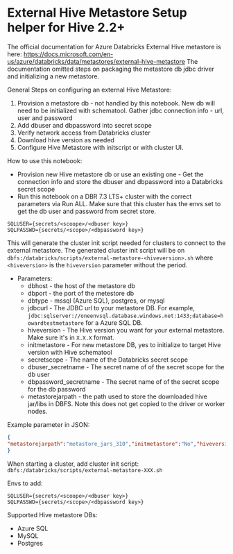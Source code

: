 # External Hive Metastore Setup helper for Hive 2.2+
The official documentation for Azure Databricks External Hive metastore is here: https://docs.microsoft.com/en-us/azure/databricks/data/metastores/external-hive-metastore
The documentation omitted steps on packaging the metastore db jdbc driver and initializing a new metastore.

General Steps on configuring an external Hive Metastore:
1. Provision a metastore db - not handled by this notebook. New db will need to be initialized with schematool. Gather jdbc connection info - url, user and password
1. Add dbuser and dbpassword into secret scope
1. Verify network access from Databricks cluster
2. Download hive version as needed
3. Configure Hive Metastore with initscript or with cluster UI.

How to use this notebook:
* Provision new Hive metastore db or use an existing one - Get the connection info and store the dbuser and dbpassword into a Databricks secret scope
* Run this notebook on a DBR 7.3 LTS+ cluster with the correct parameters via Run ALL. Make sure that this cluster has the envs set to get the db user and password from secret store. 

```
SQLUSER={secrets/<scoope>/<dbuser key>}
SQLPASSWD={secrets/<scope>/<dbpassword key>}
```

This will generate the cluster init script needed for clusters to connect to the external metastore. The generated cluster init script will be on `dbfs:/databricks/scripts/external-metastore-<hiveversion>.sh` where `<hiveversion>` is the `hiveversion`  parameter without the period.
  * Parameters:
    * dbhost - the host of the metastore db
    * dbport - the port of the metestore db
    * dbtype - mssql (Azure SQL), postgres, or mysql
    * jdbcurl - The JDBC url to your metastore DB. For example, `jdbc:sqlserver://oneenvsql.database.windows.net:1433;database=howardtestmetastore` for a Azure SQL DB.
    * hiveversion - The Hive version you want for your external metastore. Make sure it's in `X.X.X` format.
    * initmetastore - For new metastore DB, yes to initialize to target Hive version with Hive schematool
    * secretscope - The name of the Databricks secret scope
    * dbuser_secretname - The secret name of of the secret scope for the db user
    * dbpassword_secretname - The secret name of of the secret scope for the db password
    * metastorejarpath - the path used to store the downloaded hive jar/libs in DBFS. Note this does not get copied to the driver or worker nodes. 

Example parameter in JSON:
```json
{
"metastorejarpath":"metastore_jars_310","initmetastore":"No","hiveversion":"3.1.0","jdbcurl":"jdbc:sqlserver://oneenvsql.database.windows.net:1433;database=howardtestmetastore","dbhost":"oneenvsql.database.windows.net","dbuser_secretname":"dbuser","dbtype":"mssql","secretscope":"oetrta","dbport":"1433","dbpassword_secretname":"dbpassword"
}
```

When starting a cluster, add cluster init script: `dbfs:/databricks/scripts/external-metastore-XXX.sh`

Envs to add:

```
SQLUSER={secrets/<scoope>/<dbuser key>}
SQLPASSWD={secrets/<scope>/<dbpassword key>}
```

Supported Hive metastore DBs:
* Azure SQL
* MySQL
* Postgres
